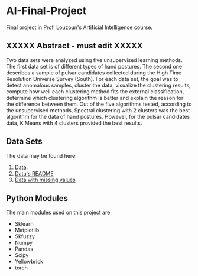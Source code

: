 # AI-Final-Project
Final project in Prof. Louzoun's Artificial Intelligence course.
## XXXXX Abstract - must edit XXXXX
Two data sets were analyzed using five unsupervised learning methods. The first data set is of different types of hand postures. The second one describes a sample of pulsar candidates collected during the High Time Resolution Universe Survey (South). For each data set, the goal was to detect anomalous samples, cluster the data, visualize the clustering results, compute how well each clustering method fits the external classification, determine which clustering algorithm is better and explain the reason for the difference between them. Out of the five algorithms tested, according to the unsupervised methods, Spectral clustering with 2 clusters was the best algorithm for the data of hand postures. However, for the pulsar candidates data, K Means with 4 clusters provided the best results.
## Data Sets
The data may be found here:
1. [Data](https://github.com/roysgitprojects/AI-Final-Project/blob/main/mushrooms_data.txt).
2. [Data's README](https://github.com/roysgitprojects/AI-Final-Project/blob/main/mushrooms_readme.txt)
3. [Data with missing values](https://github.com/roysgitprojects/AI-Final-Project/blob/main/mushrooms_data_missing.txt)

## Python Modules
The main modules used on this project are:
 * Sklearn
 * Matplotlib
 * Skfuzzy
 * Numpy
 * Pandas
 * Scipy
 * Yellowbrick
 * torch
